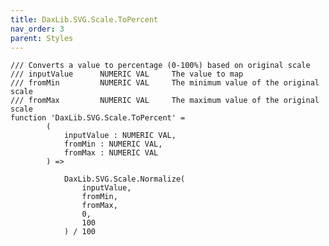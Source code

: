 ```yaml
---
title: DaxLib.SVG.Scale.ToPercent
nav_order: 3
parent: Styles
---
```


	/// Converts a value to percentage (0-100%) based on original scale
	/// inputValue		NUMERIC	VAL		The value to map
	/// fromMin			NUMERIC	VAL		The minimum value of the original scale
	/// fromMax			NUMERIC	VAL		The maximum value of the original scale
	function 'DaxLib.SVG.Scale.ToPercent' =
			(
				inputValue : NUMERIC VAL,
				fromMin : NUMERIC VAL,
				fromMax : NUMERIC VAL
			) =>
				
				DaxLib.SVG.Scale.Normalize(
					inputValue,
					fromMin,
					fromMax,
					0,
					100
				) / 100

